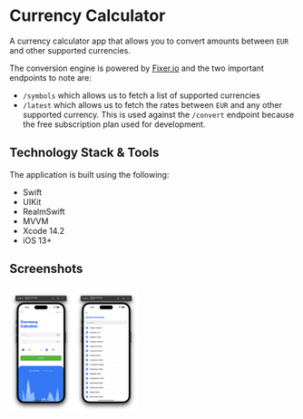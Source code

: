 #  Currency Calculator

A currency calculator app that allows you to convert amounts between `EUR` and other supported currencies.

The conversion engine is powered by [Fixer.io](https://fixer.io/) and the two important endpoints to note are:

* `/symbols` which allows us to fetch a list of supported currencies
* `/latest` which allows us to fetch the rates between `EUR` and any other supported currency. This is used against the `/convert` endpoint because the free subscription plan used for development.

## Technology Stack & Tools
The application is built using the following:

* Swift
* UIKit
* RealmSwift
* MVVM
* Xcode 14.2
* iOS 13+

## Screenshots
[<img src="/CurrencyCalculator/Screenshots/1.png" align="center" width ="22%" hspace="0" vspace="10">](/CurrencyCalculator/Screenshots/1.png)
[<img src="/CurrencyCalculator/Screenshots/2.png" align="center" width ="22%" hspace="0" vspace="10">](/CurrencyCalculator/Screenshots/2.png)

